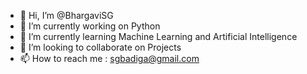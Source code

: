 - 👋 Hi, I’m @BhargaviSG
- 👀 I’m currently working on Python
- 🌱 I’m currently learning Machine Learning and Artificial Intelligence
- 💞️ I’m looking to collaborate on Projects
- 📫 How to reach me : sgbadiga@gmail.com

<!---
BhargaviSG/BhargaviSG is a ✨ special ✨ repository because its `README.md` (this file) appears on your GitHub profile.
You can click the Preview link to take a look at your changes.
--->
